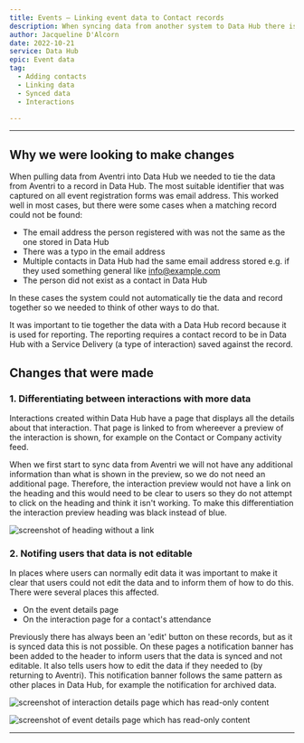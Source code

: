 ```yaml
---
title: Events – Linking event data to Contact records
description: When syncing data from another system to Data Hub there is not always a unique identifier to tie the data together with a record
author: Jacqueline D'Alcorn
date: 2022-10-21
service: Data Hub
epic: Event data
tag:
  - Adding contacts
  - Linking data
  - Synced data
  - Interactions

---
```


***
## Why we were looking to make changes
When pulling data from Aventri into Data Hub we needed to tie the data from Aventri to a record in Data Hub. The most suitable identifier that was captured on all event registration forms was email address. This worked well in most cases, but there were some cases when a matching record could not be found:

* The email address the person registered with was not the same as the one stored in Data Hub
* There was a typo in the email address
* Multiple contacts in Data Hub had the same email address stored e.g. if they used something general like info@example.com
* The person did not exist as a contact in Data Hub

In these cases the system could not automatically tie the data and record together so we needed to think of other ways to do that.

It was important to tie together the data with a Data Hub record because it is used for reporting. The reporting requires a contact record to be in Data Hub with a Service Delivery (a type of interaction) saved against the record.








## Changes that were made
### 1. Differentiating between interactions with more data
Interactions created within Data Hub have a page that displays all the details about that interaction. That page is linked to from whereever a preview of the interaction is shown, for example on the Contact or Company activity feed.

When we first start to sync data from Aventri we will not have any additional information than what is shown in the preview, so we do not need an additional page. Therefore, the interaction preview would not have a link on the heading and this would need to be clear to users so they do not attempt to click on the heading and think it isn't working. To make this differentiation the interaction preview heading was black instead of blue.

![screenshot of heading without a link](interaction--nolink.png)

### 2. Notifing users that data is not editable
In places where users can normally edit data it was important to make it clear that users could not edit the data and to inform them of how to do this. There were several places this affected.

* On the event details page
* On the interaction page for a contact's attendance

Previously there has always been an 'edit' button on these records, but as it is synced data this is not possible. On these pages a notification banner has been added to the header to inform users that the data is synced and not editable. It also tells users how to edit the data if they needed to (by returning to Aventri). This notification banner follows the same pattern as other places in Data Hub, for example the notification for archived data.

![screenshot of interaction details page which has read-only content](interaction-details--read-only.png)

![screenshot of event details page which has read-only content](event-details--read-only.png)

***
